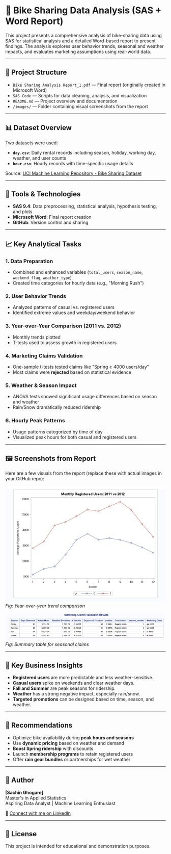 # 🚴 Bike Sharing Data Analysis (SAS + Word Report)

This project presents a comprehensive analysis of bike-sharing data using SAS for statistical analysis and a detailed Word-based report to present findings. The analysis explores user behavior trends, seasonal and weather impacts, and evaluates marketing assumptions using real-world data.

---

## 📁 Project Structure

- `Bike Sharing Analysis Report_1.pdf` — Final report (originally created in Microsoft Word)
- `SAS Code` — Scripts for data cleaning, analysis, and visualization
- `README.md` — Project overview and documentation
- `/images/` — Folder containing visual screenshots from the report

---

## 📊 Dataset Overview

Two datasets were used:

- **`day.csv`**: Daily rental records including season, holiday, working day, weather, and user counts
- **`hour.csv`**: Hourly records with time-specific usage details

Source: [UCI Machine Learning Repository - Bike Sharing Dataset](https://archive.ics.uci.edu/ml/datasets/Bike+Sharing+Dataset)

---

## 🧰 Tools & Technologies

- **SAS 9.4**: Data preprocessing, statistical analysis, hypothesis testing, and plots
- **Microsoft Word**: Final report creation
- **GitHub**: Version control and sharing

---

## 📈 Key Analytical Tasks

### 1. **Data Preparation**
- Combined and enhanced variables (`total_users`, `season_name`, `weekend_flag`, `weather_type`)
- Created time categories for hourly data (e.g., "Morning Rush")

### 2. **User Behavior Trends**
- Analyzed patterns of casual vs. registered users
- Identified extreme values and weekday/weekend behavior

### 3. **Year-over-Year Comparison (2011 vs. 2012)**
- Monthly trends plotted
- T-tests used to assess growth in registered users

### 4. **Marketing Claims Validation**
- One-sample t-tests tested claims like "Spring ≥ 4000 users/day"
- Most claims were **rejected** based on statistical evidence

### 5. **Weather & Season Impact**
- ANOVA tests showed significant usage differences based on season and weather
- Rain/Snow dramatically reduced ridership

### 6. **Hourly Peak Patterns**
- Usage patterns categorized by time of day
- Visualized peak hours for both casual and registered users

---

## 🖼️ Screenshots from Report

Here are a few visuals from the report (replace these with actual images in your GitHub repo):

![Monthly Registered Users](monthly_registered_users.png)
*Fig: Year-over-year trend comparison*

![Marketing Claims Validation](marketing_claims_validation.png)
*Fig: Summary table for seasonal claims*


---

## 📝 Key Business Insights

- **Registered users** are more predictable and less weather-sensitive.
- **Casual users** spike on weekends and clear weather days.
- **Fall and Summer** are peak seasons for ridership.
- **Weather** has a strong negative impact, especially rain/snow.
- **Targeted promotions** can be designed based on time, season, and weather.

---

## 🚀 Recommendations

- Optimize bike availability during **peak hours and seasons**
- Use **dynamic pricing** based on weather and demand
- **Boost Spring ridership** with discounts
- Launch **membership programs** to retain registered users
- Offer **rain gear bundles** or partnerships for wet weather

---

## 👤 Author

**[Sachin Ghogare]**  
Master's in Applied Statistics  
Aspiring Data Analyst | Machine Learning Enthusiast  

🔗 [Connect with me on LinkedIn]([www.linkedin.com/in/sachin-ghogare-325427208](https://www.linkedin.com/in/sachin-ghogare-325427208/))

---

## 📜 License

This project is intended for educational and demonstration purposes.
